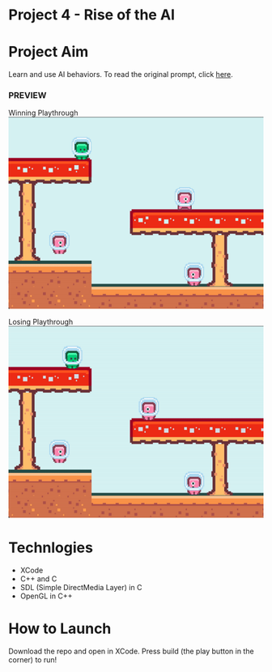 
# Project 4 - Rise of the AI
# Project Aim
Learn and use AI behaviors. To read the original prompt, click [here](https://github.com/carmineguida/CS3113/blob/master/Projects/Project%204%20-%20Rise%20of%20the%20AI.pdf). 


### PREVIEW

Winning Playthrough
![proj-4-gif-win](https://github.com/baelul/CSUY3113/blob/main/Proj4/Proj4Win.gif)

Losing Playthrough
![proj-4-gif-lose](https://github.com/baelul/CSUY3113/blob/main/Proj4/Proj4Lose.gif)

# Technlogies
* XCode
* C++ and C
* SDL (Simple DirectMedia Layer) in C
* OpenGL in C++

# How to Launch
Download the repo and open in XCode. Press build (the play button in the corner) to run!
